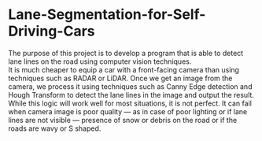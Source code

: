 # Lane-Segmentation-for-Self-Driving-Cars

The purpose of this project is to develop a program that is able to detect lane lines on the road using computer vision techniques.  
It is much cheaper to equip a car with a front-facing camera than using techniques such as RADAR or LiDAR. Once we get an image from the camera, we process it using techniques such as Canny Edge detection and Hough Transform to detect the lane lines in the image and output the result.  
While this logic will work well for most situations, it is not perfect. It can fail when camera image is poor quality — as in case of poor lighting or if lane lines are not visible — presence of snow or debris on the road or if the roads are wavy or S shaped.
